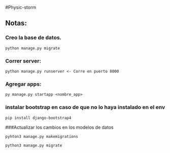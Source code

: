 #Physic-storm

## Notas:

### Creo la base de datos.

`python manage.py migrate`

### Correr server:

`python manage.py runserver <- Corre en puerto 8000`

### Agregar apps:

`py manage.py startapp <nombre_app>`

### instalar bootstrap en caso de que no lo haya instalado en el env

`pip install django-bootstrap4`

###Actualizar los cambios en los modelos de datos

`pyhton3 manage.py makemigrations`

`python3 manage.py migrate`
